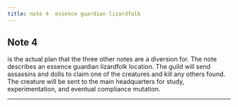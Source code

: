```yaml
---
title: note 4  essence guardian lizardfolk 
---
```


## Note 4 

is the actual plan that the three other notes are a diversion for.  The note describes an essence guardian lizardfolk location. The guild will send assassins and dolls to claim one of the creatures and kill any others found.  The creature will be sent to the main headquarters for study, experimentation, and eventual compliance mutation.

---

